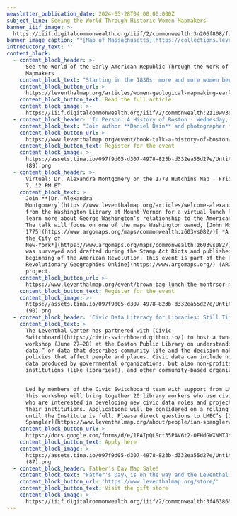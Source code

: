 ```yaml
---
newsletter_publication_date: 2024-05-28T04:00:00.000Z
subject_line: Seeing the World Through Historic Women Mapmakers
banner_iiif_image: >-
  https://iiif.digitalcommonwealth.org/iiif/2/commonwealth:3n206f808/full/1200,/0/default.jpg
banner_image_caption: "*[Map of Massachusetts](https://collections.leventhalmap.org/search/commonwealth:mw22xn331)*\_by Eliza Tileston, (1819)\n"
introductory_text: ''
content_block:
  - content_block_header: >-
      See the World of the Early American Republic Through the Work of Women
      Mapmakers
    content_block_text: "Starting in the 1830s, more and more women became part of a quickly growing group who were intimately involved in mapping the natural landscapes, built environments, and geology of the new American Republic. Working as illustrators, cartographers, and colorists, as well as map sellers, engravers, publishers, and globe makers, their work was often marketed as straightforward educational material. But their work profoundly shaped American science, culture, and politics, from views of the country’s natural resources to new ideas about the age and structural makeup of the earth. This digital essay by **Allison Fulton** was supported by the the Leventhal Center’s\_[Small Grants for Early Career Digital Publications](https://www.leventhalmap.org/research/digital-publication-small-grants/) program.\n"
    content_block_button_url: >-
      https://leventhalmap.org/articles/women-geological-mapmaking-early-american-republic/
    content_block_button_text: Read the full article
    content_block_image: >-
      https://iiif.digitalcommonwealth.org/iiif/2/commonwealth:2z10wv364/full/1200,/0/default.jpg
  - content_block_header: 'In Person: A History of Boston · Wednesday, May 29 6 PM ET'
    content_block_text: "Join author **Daniel Dain** and photographer **Peter Vanderwarker** as they talk about their new book,\_***A History of Boston***.\_Dain and Vanderwarker will act as your tour guide through the history of the city and discuss what lessons can be learned for the challenges of a modern urban area today. This event is hosted by the Boston Public Library Adult Programs and co-sponsored by the Leventhal Center.\n"
    content_block_button_url: >-
      https://www.leventhalmap.org/event/book-talk-a-history-of-boston-with-daniel-dain-and-peter-vanderwarker/
    content_block_button_text: Register for the event
    content_block_image: >-
      https://assets.tina.io/097f9d05-d307-4978-823b-d332ea55d27e/Untitled
      (89).png
  - content_block_header: >-
      Virtual: Dr. Alexandra Montgomery on the 1778 Hutchins Map · Friday, June
      7, 12 PM ET
    content_block_text: >
      Join **[Dr. Alexandra
      Montgomery](https://www.leventhalmap.org/articles/welcome-alexandra-montgomery/)**
      from the Washington Library at Mount Vernon for a virtual lunch lecture to
      learn more about George Washington’s relationship to the American West.
      The talk will focus on one of the maps Washington owned, [John Montrésor’s
      1775](https://www.argomaps.org/maps/commonwealth:z603vs082/)[ *A Plan of
      the City of
      New-York*](https://www.argomaps.org/maps/commonwealth:z603vs082/), which
      was surveyed and drafted during the Stamp Act Riots and published at the
      beginning of the American Revolution. This event is part of the [American
      Revolutionary Geographies Online](https://www.argomaps.org/) (ARGO)
      project.
    content_block_button_url: >-
      https://www.leventhalmap.org/event/brown-bag-lunch-the-montrsor-map-of-17661775/
    content_block_button_text: Register for the event
    content_block_image: >-
      https://assets.tina.io/097f9d05-d307-4978-823b-d332ea55d27e/Untitled
      (90).png
  - content_block_header: 'Civic Data Literacy for Libraries: Still Time to Apply!'
    content_block_text: >
      The Leventhal Center has partnered with [Civic
      Switchboard](https://civic-switchboard.github.io/) to host a two-day
      workshop (June 27–28) at the Boston Public Library on understanding “civic
      data,” or data that describes community life and the decision-making and
      policies that affect people and places. Civic data can include not only
      data produced by governmental organizations, but also non-profits, civic
      institutions (like libraries!), and other community-based organizations.


      Led by members of the Civic Switchboard team with support from LMEC staff,
      this workshop will bring together 20 library workers who use civic data or
      who are interested in developing new civic data roles and projects at
      their institutions. Applications will be considered on a rolling basis
      until the Institute is full. Please direct questions to LMEC’s [Ian
      Spangler](https://www.leventhalmap.org/about/people/ian-spangler/).
    content_block_button_url: >-
      https://docs.google.com/forms/d/e/1FAIpQLSct35PAV6t2-0FHdGWXNMTJY9BpU4D0dmjJFFvMrFPJcqwmWg/viewform
    content_block_button_text: Apply here
    content_block_image: >-
      https://assets.tina.io/097f9d05-d307-4978-823b-d332ea55d27e/Untitled
      (87).png
  - content_block_header: Father’s Day Map Sale!
    content_block_text: "Father's Day\_is on the way and the Leventhal Center has just the right gift for Dad from our gift store!\_Until June 16, use the code **DADS-LOVE-MAPS** (must include dashes) to get 25% off your order from the LMEC gift store. Whether you’re looking for an amusing old map of Boston, a beautiful view of Cape Cod, or a striking Prussian blue map from our current exhibition, our high quality prints are the perfect way to celebrate the map lover in your life. Get Dad a gift he’ll cherish and help support the LMEC along the way.\n"
    content_block_button_url: 'https://www.leventhalmap.org/store/'
    content_block_button_text: Visit the gift store
    content_block_image: >-
      https://iiif.digitalcommonwealth.org/iiif/2/commonwealth:3f4638657/full/1200,/0/default.jpg
---
```


